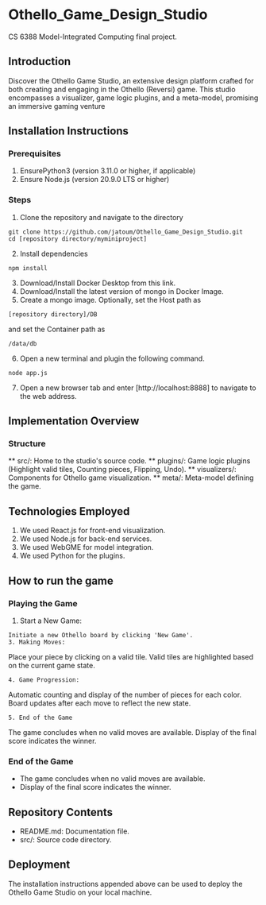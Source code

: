 # Othello_Game_Design_Studio
CS 6388 Model-Integrated Computing final project.

## Introduction
Discover the Othello Game Studio, an extensive design platform crafted for both creating and engaging in the Othello (Reversi) game. This studio encompasses a visualizer, game logic plugins, and a meta-model, promising an immersive gaming venture

## Installation Instructions

### Prerequisites
1. EnsurePython3 (version 3.11.0 or higher, if applicable)
2. Ensure Node.js (version 20.9.0 LTS or higher)

### Steps 
1. Clone the repository and navigate to the directory
```
git clone https://github.com/jatoum/Othello_Game_Design_Studio.git
cd [repository directory/myminiproject]
```
2. Install dependencies
```
npm install
```
3. Download/Install Docker Desktop from this link.
4. Download/Install the latest version of mongo in Docker Image.
5. Create a mongo image. Optionally, set the Host path as
```
[repository directory]/DB
```
and set the Container path as
```
/data/db
```
6. Open a new terminal and plugin the following command.
```
node app.js
```
7. Open a new browser tab and enter [http://localhost:8888] to navigate to the web address.

## Implementation Overview

### Structure
** src/: Home to the studio's source code.
** plugins/: Game logic plugins (Highlight valid tiles, Counting pieces, Flipping, Undo).
** visualizers/: Components for Othello game visualization.
** meta/: Meta-model defining the game.

## Technologies Employed
1. We used React.js for front-end visualization.
2. We used Node.js for back-end services.
3. We used WebGME for model integration.
4. We used Python for the plugins.

## How to run the game

### Playing the Game
1. Start a New Game:
 ```
 Initiate a new Othello board by clicking 'New Game'.
3. Making Moves:
```
  Place your piece by clicking on a valid tile.
  Valid tiles are highlighted based on the current game state.
```
4. Game Progression:
```
Automatic counting and display of the number of pieces for each color.
Board updates after each move to reflect the new state.
```
5. End of the Game
```
The game concludes when no valid moves are available.
Display of the final score indicates the winner.

### End of the Game
* The game concludes when no valid moves are available.
* Display of the final score indicates the winner.

## Repository Contents
* README.md: Documentation file.
* src/: Source code directory.

## Deployment
The installation instructions appended above can be used to deploy the Othello Game Studio on your local machine.
